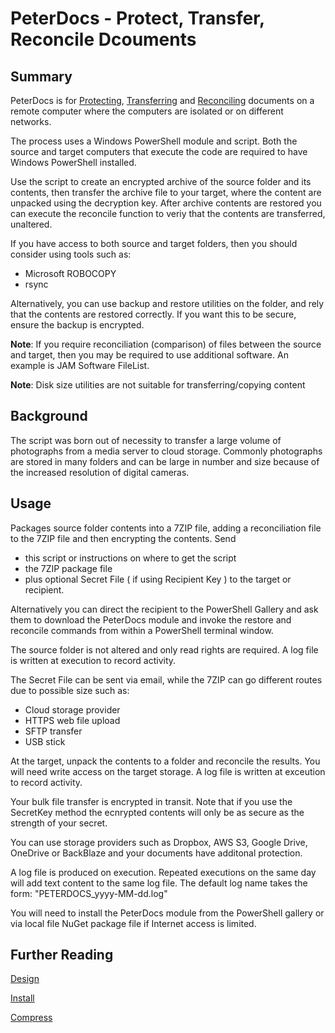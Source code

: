 # PeterDocs - Protect, Transfer, Reconcile Dcouments

## Summary

PeterDocs is for [Protecting](Encryption.md), [Transferring](SendArchive.md) and [Reconciling](Reconcile.md) documents
on a remote computer where the computers are isolated or on different networks.

The process uses a Windows PowerShell module and script.  Both the source and target computers
that execute the code are required to have Windows PowerShell installed.

Use the script to create an encrypted archive of the source folder and its contents, then
transfer the archive file to your target, where the content are unpacked using the decryption
key. After archive contents are restored you can execute the reconcile function
to veriy that the contents are transferred, unaltered.

If you have access to both source and target folders, then you should consider
using tools such as:

* Microsoft ROBOCOPY
* rsync

Alternatively, you can use backup and restore utilities on the folder, and rely that
the contents are restored correctly.  If you want this to be secure, ensure
the backup is encrypted.

**Note**: If you require reconciliation (comparison) of files between the source
and target, then you may be required to use additional software.  An example is
JAM Software FileList.

**Note**: Disk size utilities are not suitable for transferring/copying content

## Background

The script was born out of necessity to transfer a large volume of photographs
from a media server to cloud storage.  Commonly photographs are stored in many
folders and can be large in number and size because of the increased
resolution of digital cameras.

## Usage

Packages source folder contents into a 7ZIP file, adding a reconciliation
file to the 7ZIP file and then encrypting the contents.  Send

* this script or instructions on where to get the script
* the 7ZIP package file
* plus optional Secret File ( if using Recipient Key ) to the target or recipient.

Alternatively you can direct the recipient to the PowerShell Gallery and ask them to
download the PeterDocs module and invoke the restore and reconcile commands from
within a PowerShell terminal window.

The source folder is not altered and only read rights are required. A log
file is written at execution to record activity.

The Secret File can be sent via email, while the 7ZIP can go different routes
due to possible size such as:

* Cloud storage provider
* HTTPS web file upload
* SFTP transfer
* USB stick

At the target, unpack the contents to a folder and reconcile the results.  You
will need write access on the target storage. A log file is written at exceution
to record activity.

Your bulk file transfer is encrypted in transit.  Note that if you use the
SecretKey method the ecnrypted contents will only be as secure as the strength
of your secret.

You can use storage providers such as Dropbox, AWS S3, Google Drive, OneDrive or BackBlaze
and your documents have additonal protection.

A log file is produced on execution.  Repeated executions on the same day
will add text content to the same log file.  The default log name takes the form:
"PETERDOCS_yyyy-MM-dd.log"

You will need to install the PeterDocs module from the PowerShell gallery or
via local file NuGet package file if Internet access is limited.

## Further Reading

[Design](Design.md)

[Install](Install.md)

[Compress](Compress.md)
